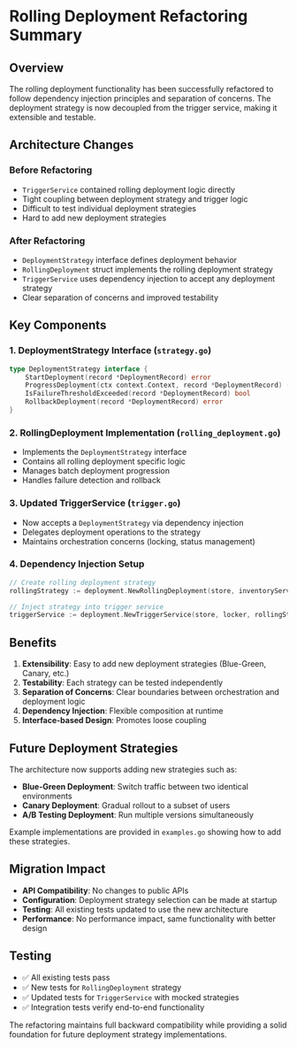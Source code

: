 # Rolling Deployment Refactoring Summary

## Overview

The rolling deployment functionality has been successfully refactored to follow dependency injection principles and separation of concerns. The deployment strategy is now decoupled from the trigger service, making it extensible and testable.

## Architecture Changes

### Before Refactoring
- `TriggerService` contained rolling deployment logic directly
- Tight coupling between deployment strategy and trigger logic
- Difficult to test individual deployment strategies
- Hard to add new deployment strategies

### After Refactoring
- `DeploymentStrategy` interface defines deployment behavior
- `RollingDeployment` struct implements the rolling deployment strategy
- `TriggerService` uses dependency injection to accept any deployment strategy
- Clear separation of concerns and improved testability

## Key Components

### 1. DeploymentStrategy Interface (`strategy.go`)
```go
type DeploymentStrategy interface {
    StartDeployment(record *DeploymentRecord) error
    ProgressDeployment(ctx context.Context, record *DeploymentRecord) (*DeploymentRecord, error)
    IsFailureThresholdExceeded(record *DeploymentRecord) bool
    RollbackDeployment(record *DeploymentRecord) error
}
```

### 2. RollingDeployment Implementation (`rolling_deployment.go`)
- Implements the `DeploymentStrategy` interface
- Contains all rolling deployment specific logic
- Manages batch deployment progression
- Handles failure detection and rollback

### 3. Updated TriggerService (`trigger.go`)
- Now accepts a `DeploymentStrategy` via dependency injection
- Delegates deployment operations to the strategy
- Maintains orchestration concerns (locking, status management)

### 4. Dependency Injection Setup
```go
// Create rolling deployment strategy
rollingStrategy := deployment.NewRollingDeployment(store, inventoryService)

// Inject strategy into trigger service
triggerService := deployment.NewTriggerService(store, locker, rollingStrategy)
```

## Benefits

1. **Extensibility**: Easy to add new deployment strategies (Blue-Green, Canary, etc.)
2. **Testability**: Each strategy can be tested independently
3. **Separation of Concerns**: Clear boundaries between orchestration and deployment logic
4. **Dependency Injection**: Flexible composition at runtime
5. **Interface-based Design**: Promotes loose coupling

## Future Deployment Strategies

The architecture now supports adding new strategies such as:
- **Blue-Green Deployment**: Switch traffic between two identical environments
- **Canary Deployment**: Gradual rollout to a subset of users
- **A/B Testing Deployment**: Run multiple versions simultaneously

Example implementations are provided in `examples.go` showing how to add these strategies.

## Migration Impact

- **API Compatibility**: No changes to public APIs
- **Configuration**: Deployment strategy selection can be made at startup
- **Testing**: All existing tests updated to use the new architecture
- **Performance**: No performance impact, same functionality with better design

## Testing

- ✅ All existing tests pass
- ✅ New tests for `RollingDeployment` strategy
- ✅ Updated tests for `TriggerService` with mocked strategies
- ✅ Integration tests verify end-to-end functionality

The refactoring maintains full backward compatibility while providing a solid foundation for future deployment strategy implementations.
